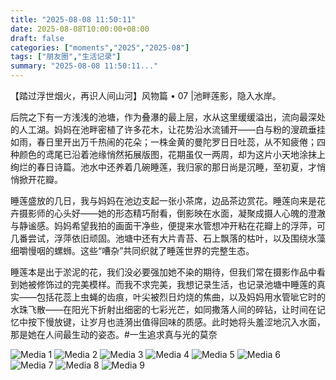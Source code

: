 ```yaml
---
title: "2025-08-08 11:50:11"
date: 2025-08-08T10:00:00+08:00
draft: false
categories: ["moments","2025","2025-08"]
tags: ["朋友圈","生活记录"]
summary: "2025-08-08 11:50:11..."
---
```


【踏过浮世烟火，再识人间山河】风物篇 • 07 |池畔莲影，隐入水岸。

后院之下有一方浅浅的池塘，作为叠瀑的最上层，水从这里缓缓溢出，流向最深处的人工湖。妈妈在池畔密植了许多花木，让花势沿水流铺开——白与粉的溲疏垂挂如雨，春日里开出万千热闹的花朵；一株金黄的曼陀罗日日吐蕊，从不知疲倦；四种颜色的鸢尾已沿着池缘悄然拓展版图，花期虽仅一两周，却为这片小天地涂抹上绚烂的春日诗篇。池水中还养着几碗睡莲，我归家的那日尚是沉睡，至初夏，才悄悄掀开花瓣。

睡莲盛放的几日，我与妈妈在池边支起一张小茶席，边品茶边赏花。睡莲向来是花卉摄影师的心头好——她的形态精巧耐看，倒影映在水面，凝聚成摄人心魄的澄澈与静谧感。妈妈希望我拍的画面干净些，便提来水管想冲开粘在花瓣上的浮萍，可几番尝试，浮萍依旧顽固。池塘中还有大片青苔、石上飘落的枯叶，以及围绕水藻细嚼慢咽的螺蛳。这些“嘈杂”共同织就了睡莲世界的完整生态。

睡莲本是出于淤泥的花，我们没必要强加她不染的期待，但我们常在摄影作品中看到她被修饰过的完美模样。而我不求完美，我想记录生活，也记录池塘中睡莲的真实——包括花蕊上虫蝇的齿痕，叶尖被烈日灼烧的焦曲，以及妈妈用水管呲它时的水珠飞散——在阳光下折射出细密的七彩光芒，如同撒落人间的碎钻，让时间在记忆中按下慢放键，让岁月也涟漪出值得回味的质感。此时她将头羞涩地沉入水面，那是她在人间最生动的姿态。
​
​#一生追求真与光的莫奈

![Media 1](/Moments/photos/2025-08-08/202508081150110.jpg)
![Media 2](/Moments/photos/2025-08-08/202508081150111.jpg)
![Media 3](/Moments/photos/2025-08-08/202508081150112.jpg)
![Media 4](/Moments/photos/2025-08-08/202508081150113.jpg)
![Media 5](/Moments/photos/2025-08-08/202508081150114.jpg)
![Media 6](/Moments/photos/2025-08-08/202508081150115.jpg)
![Media 7](/Moments/photos/2025-08-08/202508081150116.jpg)
![Media 8](/Moments/photos/2025-08-08/202508081150117.jpg)
![Media 9](/Moments/photos/2025-08-08/202508081150118.jpg)

